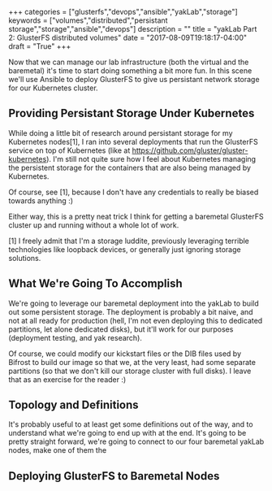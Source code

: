 +++
categories = ["glusterfs","devops","ansible","yakLab","storage"]
keywords = ["volumes","distributed","persistant storage","storage","ansible","devops"]
description = ""
title = "yakLab Part 2: GlusterFS distributed volumes"
date = "2017-08-09T19:18:17-04:00"
draft = "True"
+++

Now that we can manage our lab infrastructure (both the virtual and the
baremetal) it's time to start doing something a bit more fun. In this scene
we'll use Ansible to deploy GlusterFS to give us persistant network storage for
our Kubernetes cluster.
<!--more-->

## Providing Persistant Storage Under Kubernetes

While doing a little bit of research around persistant storage for my
Kubernetes nodes[1], I ran into several deployments that run the GlusterFS
service on top of Kubernetes (like at
https://github.com/gluster/gluster-kubernetes). I'm still not quite sure how I
feel about Kubernetes managing the persistent storage for the containers that
are also being managed by Kubernetes.

Of course, see [1], because I don't have any credentials to really be biased
towards anything :)

Either way, this is a pretty neat trick I think for getting a baremetal
GlusterFS cluster up and running without a whole lot of work.


[1] I freely admit that I'm a storage luddite, previously leveraging terrible
technologies like loopback devices, or generally just ignoring storage
solutions.

## What We're Going To Accomplish

We're going to leverage our baremetal deployment into the yakLab to build out
some persistent storage. The deployment is probably a bit naive, and not at all
ready for production (hell, I'm not even deploying this to dedicated
partitions, let alone dedicated disks), but it'll work for our purposes
(deployment testing, and yak research).

Of course, we could modify our kickstart files or the DIB files used by Bifrost
to build our image so that we, at the very least, had some separate partitions
(so that we don't kill our storage cluster with full disks). I leave that as an
exercise for the reader :)

## Topology and Definitions

It's probably useful to at least get some definitions out of the way, and to
understand what we're going to end up with at the end. It's going to be pretty
straight forward, we're going to connect to our four baremetal yakLab nodes,
make one of them the 


## Deploying GlusterFS to Baremetal Nodes
